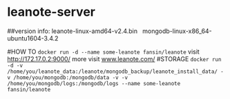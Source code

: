 # leanote-server
##version info:
leanote-linux-amd64-v2.4.bin   
mongodb-linux-x86_64-ubuntu1604-3.4.2

#HOW TO
`docker run -d --name some-leanote fansin/leanote`
visit http://172.17.0.2:9000/
  more visit www.leanote.com/
#STORAGE
`docker run -d -v /home/you/leanote_data:/leanote/mongodb_backup/leanote_install_data/ -v /home/you/mongodb:/mongodb/data -v -v /home/you/mongodb/logs:/mongodb/logs --name some-leanote fansin/leanote`

